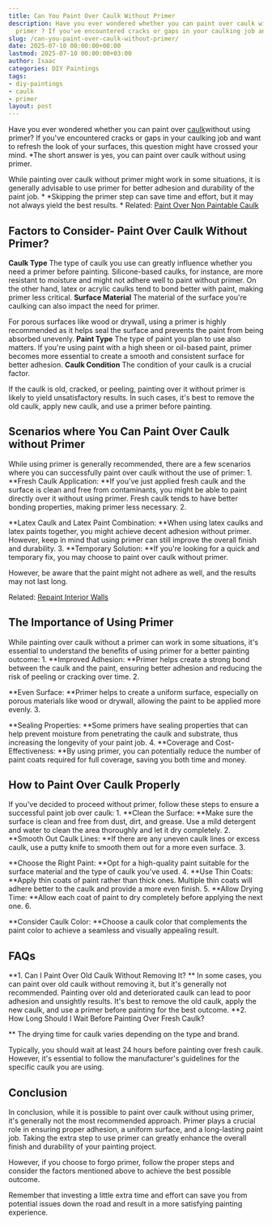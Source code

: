 ```yaml
---
title: Can You Paint Over Caulk Without Primer
description: Have you ever wondered whether you can paint over caulk without using
  primer ? If you've encountered cracks or gaps in your caulking job and want to refresh...
slug: /can-you-paint-over-caulk-without-primer/
date: 2025-07-10 00:00:00+00:00
lastmod: 2025-07-10 00:00:00+03:00
author: Isaac
categories: DIY Paintings
tags:
- diy-paintings
- caulk
- primer
layout: post
---
```

Have you ever wondered whether you can paint over [caulk](https://pestpolicy.com/is-it-ok-to-paint-over-wet-caulk/)without using primer? If you've encountered cracks or gaps in your caulking job and want to refresh the look of your surfaces, this question might have crossed your mind. *The short answer is yes, you can paint over caulk without using primer.

While painting over caulk without primer might work in some situations, it is generally advisable to use primer for better adhesion and durability of the paint job. * *Skipping the primer step can save time and effort, but it may not always yield the best results. * Related: [Paint Over Non Paintable Caulk](https://pestpolicy.com/how-to-paint-over-non-paintable-caulk/)

##  **Factors to Consider**- Paint Over Caulk Without Primer?

**Caulk Type** The type of caulk you use can greatly influence whether you need a primer before painting. Silicone-based caulks, for instance, are more resistant to moisture and might not adhere well to paint without primer. On the other hand, latex or acrylic caulks tend to bond better with paint, making primer less critical. **Surface Material** The material of the surface you're caulking can also impact the need for primer.

For porous surfaces like wood or drywall, using a primer is highly recommended as it helps seal the surface and prevents the paint from being absorbed unevenly. **Paint Type** The type of paint you plan to use also matters. If you're using paint with a high sheen or oil-based paint, primer becomes more essential to create a smooth and consistent surface for better adhesion. **Caulk Condition** The condition of your caulk is a crucial factor.

If the caulk is old, cracked, or peeling, painting over it without primer is likely to yield unsatisfactory results. In such cases, it's best to remove the old caulk, apply new caulk, and use a primer before painting.

##  **Scenarios where You Can Paint Over Caulk without Primer**

While using primer is generally recommended, there are a few scenarios where you can successfully paint over caulk without the use of primer: 1. **Fresh Caulk Application: **If you've just applied fresh caulk and the surface is clean and free from contaminants, you might be able to paint directly over it without using primer. Fresh caulk tends to have better bonding properties, making primer less necessary. 2.

**Latex Caulk and Latex Paint Combination: **When using latex caulks and latex paints together, you might achieve decent adhesion without primer. However, keep in mind that using primer can still improve the overall finish and durability. 3. **Temporary Solution: **If you're looking for a quick and temporary fix, you may choose to paint over caulk without primer.

However, be aware that the paint might not adhere as well, and the results may not last long.

Related: [Repaint Interior Walls](https://pestpolicy.com/how-often-should-you-repaint-interior-walls/)

##  **The Importance of Using Primer**

While painting over caulk without a primer can work in some situations, it's essential to understand the benefits of using primer for a better painting outcome: 1. **Improved Adhesion: **Primer helps create a strong bond between the caulk and the paint, ensuring better adhesion and reducing the risk of peeling or cracking over time. 2.

**Even Surface: **Primer helps to create a uniform surface, especially on porous materials like wood or drywall, allowing the paint to be applied more evenly. 3.

**Sealing Properties: **Some primers have sealing properties that can help prevent moisture from penetrating the caulk and substrate, thus increasing the longevity of your paint job. 4. **Coverage and Cost-Effectiveness: **By using primer, you can potentially reduce the number of paint coats required for full coverage, saving you both time and money.

##  **How to Paint Over Caulk Properly**

If you've decided to proceed without primer, follow these steps to ensure a successful paint job over caulk: 1. **Clean the Surface: **Make sure the surface is clean and free from dust, dirt, and grease. Use a mild detergent and water to clean the area thoroughly and let it dry completely. 2. **Smooth Out Caulk Lines: **If there are any uneven caulk lines or excess caulk, use a putty knife to smooth them out for a more even surface. 3.

**Choose the Right Paint: **Opt for a high-quality paint suitable for the surface material and the type of caulk you've used. 4. **Use Thin Coats: **Apply thin coats of paint rather than thick ones. Multiple thin coats will adhere better to the caulk and provide a more even finish. 5. **Allow Drying Time: **Allow each coat of paint to dry completely before applying the next one. 6.

**Consider Caulk Color: **Choose a caulk color that complements the paint color to achieve a seamless and visually appealing result.

##  FAQs

**1. Can I Paint Over Old Caulk Without Removing It? ** In some cases, you can paint over old caulk without removing it, but it's generally not recommended. Painting over old and deteriorated caulk can lead to poor adhesion and unsightly results. It's best to remove the old caulk, apply the new caulk, and use a primer before painting for the best outcome. **2. How Long Should I Wait Before Painting Over Fresh Caulk?

** The drying time for caulk varies depending on the type and brand.

Typically, you should wait at least 24 hours before painting over fresh caulk. However, it's essential to follow the manufacturer's guidelines for the specific caulk you are using.

##  **Conclusion**

In conclusion, while it is possible to paint over caulk without using primer, it's generally not the most recommended approach. Primer plays a crucial role in ensuring proper adhesion, a uniform surface, and a long-lasting paint job. Taking the extra step to use primer can greatly enhance the overall finish and durability of your painting project.

However, if you choose to forgo primer, follow the proper steps and consider the factors mentioned above to achieve the best possible outcome.

Remember that investing a little extra time and effort can save you from potential issues down the road and result in a more satisfying painting experience.